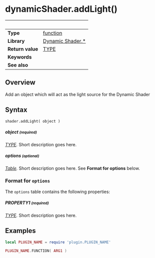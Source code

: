 # dynamicShader.addLight()

|                      | &nbsp; 
| -------------------- | ---------------------------------------------------------------
| __Type__             | [function](http://docs.coronalabs.com/api/type/Function.html)
| __Library__          | [Dynamic Shader.*](Readme.md)
| __Return value__     | [TYPE]()
| __Keywords__         | 
| __See also__         | 


## Overview

Add an object which will act as the light source for the Dynamic Shader


## Syntax

	shader.addLight( object )


##### object <small>(required)</small>
_[TYPE]()._ Short description goes here.

##### options <small>(optional)</small>
_[Table](http://docs.coronalabs.com/api/type/Table.html)._ Short description goes here. See **Format for options** below.


### Format for `options`

The `options` table contains the following properties:

##### PROPERTY1 <small>(required)</small>
_[TYPE]()._ Short description goes here.


## Examples

``````lua
local PLUGIN_NAME = require 'plugin.PLUGIN_NAME'

PLUGIN_NAME.FUNCTION( ARG1 )
``````
